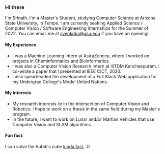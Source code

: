 ### Hi there

I'm Srinath. I'm a Master's Student, studying Computer Science at Arizona State University, in Tempe. I am currently seeking Applied Science / Computer Vision / Software Engineering Internships for the Summer of 2022. You can email me at [svenkoba@asu.edu](mailto:svenkoba@asu.edu) if you have an opening!

#### My Experience 

- I was a Machine Learning Intern at AstraZeneca, where I worked on projects in Cheminformatics and Bioinformatics.
- I was also a Computer Vision Research Intern at IIITDM Kancheepuram. I co-wrote a paper that I presented at IEEE CICT, 2020. 
- I also spearheaded the development of a Full Stack Web application for my Undergrad College's Model United Nations.

#### My interests 

- My research interests lie in the intersection of Computer Vision and Robotics. I hope to work on a thesis in the same field during my Master's program.
- In the future, I want to work on Lunar and/or Martian Vehicles that use Computer Vision and SLAM algorithms.

#### Fun fact: 

I can solve the Rubik's cube [kinda fast.](https://www.worldcubeassociation.org/persons/2015SRIN10) :D

<!--
**srinathvrao/srinathvrao** is a ✨ _special_ ✨ repository because its `README.md` (this file) appears on your GitHub profile.

Here are some ideas to get you started:

- 🔭 I’m currently working on ...
- 🌱 I’m currently learning ...
- 👯 I’m looking to collaborate on ...
- 🤔 I’m looking for help with ...
- 💬 Ask me about ...
- 📫 How to reach me: ...
- 😄 Pronouns: ...
- ⚡ Fun fact: ...
-->
